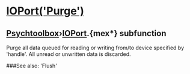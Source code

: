 # [IOPort('Purge')](IOPort-Purge) 
## [Psychtoolbox](Pyschtoolbox)&#8250;[IOPort](IOPort).{mex*} subfunction


Purge all data queued for reading or writing from/to device specified by  
'handle'. All unread or unwritten data is discarded.  


###See also:
'Flush'
